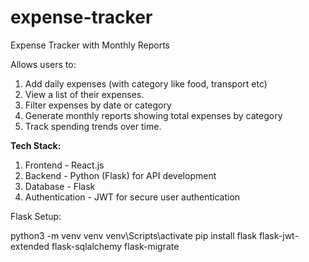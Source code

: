 # expense-tracker
Expense Tracker with Monthly Reports

Allows users to:
1. Add daily expenses (with category like food, transport etc)
2. View a list of their expenses.
3. Filter expenses by date or category
4. Generate monthly reports showing total expenses by category
5. Track spending trends over time.

**Tech Stack:**
1. Frontend - React.js
2. Backend - Python (Flask) for API development
3. Database - Flask
4. Authentication - JWT for secure user authentication

Flask Setup:

python3 -m venv venv
venv\Scripts\activate
pip install flask flask-jwt-extended flask-sqlalchemy flask-migrate
